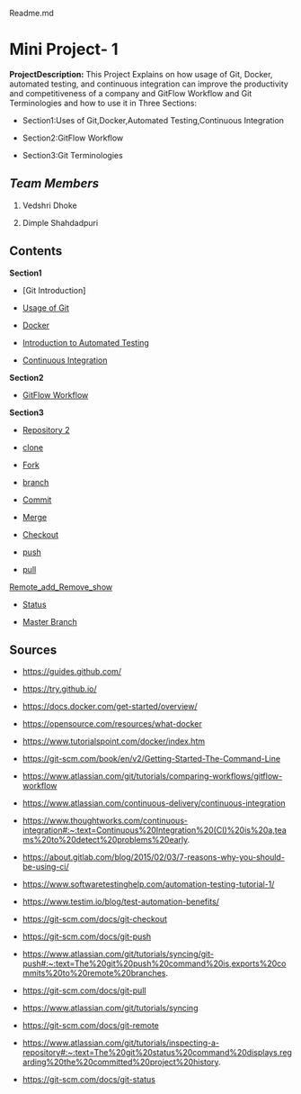 Readme.md
# **Mini Project- 1**
**ProjectDescription:** This Project Explains on how usage of Git, Docker, automated testing, and continuous integration can improve the productivity and competitiveness of a company and GitFlow Workflow and Git Terminologies and how to use it in Three Sections:

* Section1:Uses of Git,Docker,Automated Testing,Continuous Integration

* Section2:GitFlow Workflow

* Section3:Git Terminologies

## *Team Members*

1. Vedshri Dhoke

2. Dimple Shahdadpuri
## Contents 

**Section1**
- [Git Introduction] 

- [Usage of Git](Usage%20of%20Git.md)

- [Docker](Docker.md)

- [Introduction to Automated Testing](Automated%20Testing.md)

- [Continuous Integration](Continuous%20Integration.md)

**Section2**
- [GitFlow Workflow](GitFlow%20Workflow.md)

**Section3**
- [Repository 2](Repository%202.md)

- [clone](clone.md)

- [Fork](Fork.md)

- [branch](branch.md)

- [Commit](Commit.md)

- [Merge](Merge.md)

- [Checkout](Checkout.md)

- [push](push.md)

- [pull](pull.md)

 [Remote_add_Remove_show](Remote_add_Remove_show.md)

- [Status](Status.md)

- [Master Branch](MasterBranch.md)



## Sources

- https://guides.github.com/

- https://try.github.io/

- https://docs.docker.com/get-started/overview/

- https://opensource.com/resources/what-docker

- https://www.tutorialspoint.com/docker/index.htm

- https://git-scm.com/book/en/v2/Getting-Started-The-Command-Line

- https://www.atlassian.com/git/tutorials/comparing-workflows/gitflow-workflow

- https://www.atlassian.com/continuous-delivery/continuous-integration

- https://www.thoughtworks.com/continuous-integration#:~:text=Continuous%20Integration%20(CI)%20is%20a,teams%20to%20detect%20problems%20early.

- https://about.gitlab.com/blog/2015/02/03/7-reasons-why-you-should-be-using-ci/

- https://www.softwaretestinghelp.com/automation-testing-tutorial-1/

- https://www.testim.io/blog/test-automation-benefits/

- https://git-scm.com/docs/git-checkout

- https://git-scm.com/docs/git-push

- https://www.atlassian.com/git/tutorials/syncing/git-push#:~:text=The%20git%20push%20command%20is,exports%20commits%20to%20remote%20branches.

- https://git-scm.com/docs/git-pull

- https://www.atlassian.com/git/tutorials/syncing

- https://git-scm.com/docs/git-remote

- https://www.atlassian.com/git/tutorials/inspecting-a-repository#:~:text=The%20git%20status%20command%20displays,regarding%20the%20committed%20project%20history.

- https://git-scm.com/docs/git-status
